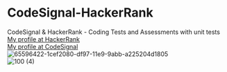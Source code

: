 # CodeSignal-HackerRank
 CodeSignal &amp; HackerRank - Coding Tests and Assessments with unit tests <br/>
[My profile at HackerRank](https://www.hackerrank.com/wojciechwydmuch1) </br>
[My profile at CodeSignal](https://app.codesignal.com/profile/wojtek_wydmuch) </br>
![65596422-1cef2080-df97-11e9-9abb-a225204d1805](https://user-images.githubusercontent.com/33324211/110013590-17683f00-7d22-11eb-92ce-63ec88a7fafc.png) </br>
![100 (4)](https://user-images.githubusercontent.com/33324211/110014384-07049400-7d23-11eb-8538-7402b26102fe.jpg)
